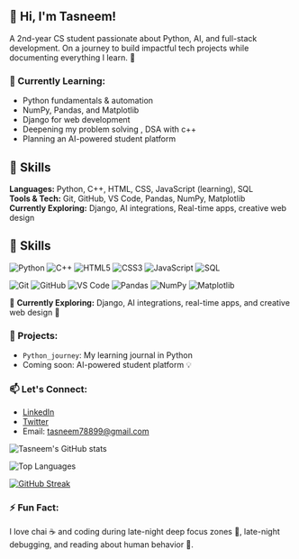 

## 👋 Hi, I'm Tasneem!
A 2nd-year CS student passionate about Python, AI, and full-stack development. On a journey to build impactful tech projects while documenting everything I learn. 🚀

### 🧠 Currently Learning:
- Python fundamentals & automation
- NumPy, Pandas, and Matplotlib
- Django for web development
- Deepening my problem solving , DSA with c++
- Planning an AI-powered student platform

 ## 🚀 Skills

**Languages:** Python, C++, HTML, CSS, JavaScript (learning), SQL  
**Tools & Tech:** Git, GitHub, VS Code, Pandas, NumPy, Matplotlib  
**Currently Exploring:** Django, AI integrations, Real-time apps, creative web design

## 🚀 Skills

![Python](https://img.shields.io/badge/Python-3776AB?style=for-the-badge&logo=python&logoColor=white)
![C++](https://img.shields.io/badge/C%2B%2B-00599C?style=for-the-badge&logo=c%2B%2B&logoColor=white)
![HTML5](https://img.shields.io/badge/HTML5-E34F26?style=for-the-badge&logo=html5&logoColor=white)
![CSS3](https://img.shields.io/badge/CSS3-1572B6?style=for-the-badge&logo=css3&logoColor=white)
![JavaScript](https://img.shields.io/badge/JavaScript-F7DF1E?style=for-the-badge&logo=javascript&logoColor=black)
![SQL](https://img.shields.io/badge/SQL-003B57?style=for-the-badge&logo=postgresql&logoColor=white)

![Git](https://img.shields.io/badge/Git-F05032?style=for-the-badge&logo=git&logoColor=white)
![GitHub](https://img.shields.io/badge/GitHub-181717?style=for-the-badge&logo=github&logoColor=white)
![VS Code](https://img.shields.io/badge/VS%20Code-007ACC?style=for-the-badge&logo=visual-studio-code&logoColor=white)
![Pandas](https://img.shields.io/badge/Pandas-150458?style=for-the-badge&logo=pandas&logoColor=white)
![NumPy](https://img.shields.io/badge/NumPy-013243?style=for-the-badge&logo=numpy&logoColor=white)
![Matplotlib](https://img.shields.io/badge/Matplotlib-202020?style=for-the-badge&logo=matplotlib&logoColor=white)

🧠 **Currently Exploring:** Django, AI integrations, real-time apps, and creative web design 🎨


### 💼 Projects:
- `Python_journey`: My learning journal in Python
- Coming soon: AI-powered student platform 💡

### 📫 Let's Connect:
- [LinkedIn](https://www.linkedin.com/in/tasneem-raza-275b572b7/)
- [Twitter](https://x.com/TasneemRaza322?t=2KmQQiE9oP4ybsyLB3qDhg&s=08)
- Email: tasneem78899@gmail.com


![Tasneem's GitHub stats](https://github-readme-stats.vercel.app/api?username=Tasneem-netcode&show_icons=true&theme=midnight-purple)

![Top Languages](https://github-readme-stats.vercel.app/api/top-langs/?username=Tasneem-netcode&layout=compact&theme=midnight-purple)

[![GitHub Streak](https://github-readme-streak-stats.herokuapp.com?user=Tasneem-netcode&theme=midnight-purple)](https://git.io/streak-stats)

### ⚡ Fun Fact:
I love chai ☕ and coding during late-night deep focus zones 🌙, late-night debugging, and reading about human behavior 🧠.


